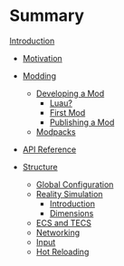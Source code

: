 # Summary

[Introduction](./introduction/introduction.md)

- [Motivation](./introduction/motivation.md)

- [Modding](./modding/modding.md)
  - [Developing a Mod]()
    - [Luau?]()
    - [First Mod]()
    - [Publishing a Mod]()
  - [Modpacks]()

- [API Reference]()

- [Structure](./structure/structure.md)
  - [Global Configuration](./structure/global_configuration/global_configuration.md)
  - [Reality Simulation](./structure/reality_simulation/reality_simulation.md)
    - [Introduction](./structure/reality_simulation/introduction.md)
    - [Dimensions](./structure/reality_simulation/dimensions.md)
  - [ECS and TECS]()
  - [Networking]()
  - [Input]()
  - [Hot Reloading]()
